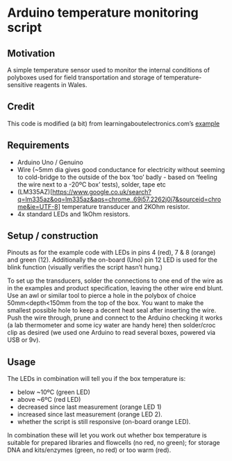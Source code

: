 # Arduino temperature monitoring script

## Motivation

A simple temperature sensor used to monitor the internal conditions of polyboxes used for field transportation and storage of temperature-sensitive reagents in Wales.

## Credit

This code is modified (a bit) from learningaboutelectronics.com’s [example](http://www.learningaboutelectronics.com/Articles/LM335-temperature-sensor-circuit.php)

## Requirements

 - Arduino Uno / Genuino
 - Wire (~5mm dia gives good conductance for electricity without seeming to cold-bridge to the outside of the box ‘too’ badly - based on ‘feeling the wire next to a -20ºC box’ tests), solder, tape etc
 - (LM335AZ)[https://www.google.co.uk/search?q=lm335az&oq=lm335az&aqs=chrome..69i57.2262j0j7&sourceid=chrome&ie=UTF-8] temperature transducer and 2KOhm resistor.
 - 4x standard LEDs and 1kOhm resistors.

## Setup / construction

Pinouts as for the example code with LEDs in pins 4 (red), 7 & 8 (orange) and green (12). Additionally the on-board (Uno) pin 12 LED is used for the blink function (visually verifies the script hasn’t hung.)

To set up the transducers, solder the connections to one end of the wire as in the examples and product specification, leaving the other wire end blunt. Use an awl or similar tool to pierce a hole in the polybox of choice 50mm<depth<150mm from the top of the box. You want to make the smallest possible hole to keep a decent heat seal after inserting the wire. Push the wire through, prune and connect to the Arduino checking it works (a lab thermometer and some icy water are handy here) then solder/croc clip as desired (we used one Arduino to read several boxes, powered via USB or 9v).

## Usage

The LEDs in combination will tell you if the box temperature is:
 - below ~10ºC (green LED)
 - above ~6ºC (red LED)
 - decreased since last measurement (orange LED 1)
 - increased since last measurement (orange LED 2).
 - whether the script is still responsive (on-board orange LED).

In combination these will let you work out whether box temperature is suitable for prepared libraries and flowcells (no red, no green); for storage DNA and kits/enzymes (green, no red) or too warm (red).